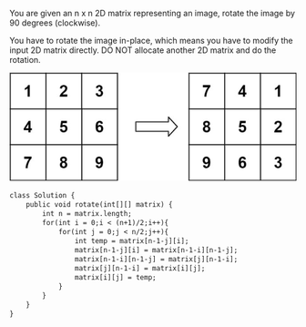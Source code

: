 You are given an n x n 2D matrix representing an image, rotate the image by 90 degrees (clockwise).

You have to rotate the image in-place, which means you have to modify the input 2D matrix directly. DO NOT allocate another 2D matrix and do the rotation.

![img_2.png](img_2.png)


```
class Solution {
    public void rotate(int[][] matrix) {
        int n = matrix.length;
        for(int i = 0;i < (n+1)/2;i++){
            for(int j = 0;j < n/2;j++){
                int temp = matrix[n-1-j][i];
                matrix[n-1-j][i] = matrix[n-1-i][n-1-j];
                matrix[n-1-i][n-1-j] = matrix[j][n-1-i];
                matrix[j][n-1-i] = matrix[i][j];
                matrix[i][j] = temp;
            }
        }
    }
}
```
